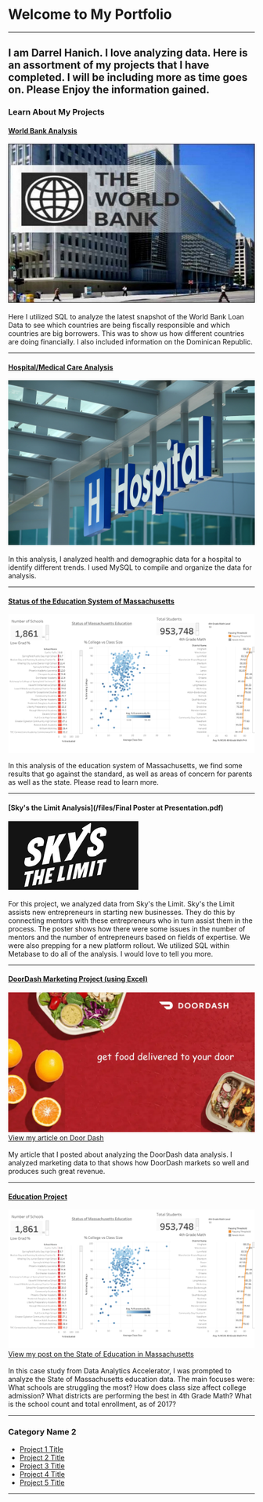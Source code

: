 # Welcome to My Portfolio

--- 
I am Darrel Hanich.  I love analyzing data.  Here is an assortment of my projects that I have completed.  I will be including more as time goes on.  Please Enjoy the information gained.
---

### Learn About My Projects

#### [World Bank Analysis](/bank)
<img src="images/World Bank Building.jpg?raw=true"/>
<br><br>
Here I utilized SQL to analyze the latest snapshot of the World Bank Loan Data to see which countries are being fiscally responsible and which countries are big borrowers.  This was to show us how different countries are doing financially.  I also included information on the Dominican Republic.

---

#### [Hospital/Medical Care Analysis](/hospitalanalysis)
<img src="images/Hospital Image.jpg?raw=true"/>
<br><br>
In this analysis, I analyzed health and demographic data for a hospital to identify different trends.  I used MySQL to compile and organize the data for analysis.

---

#### [Status of the Education System of Massachusetts](/educationofmass.md)
<img src="images/Status of Massachusetts Education.png?raw=true"/>

In this analysis of the education system of Massachusetts, we find some results that go against the standard, as well as areas of concern for parents as well as the state.  Please read to learn more.

---

#### [Sky's the Limit Analysis](/files/Final Poster at Presentation.pdf)
<img src="images/Org Logo for Project.png?raw=true"/>
<br><br>
For this project, we analyzed data from Sky's the Limit.  Sky's the Limit assists new entrepreneurs in starting new businesses.  They do this by connecting mentors with these entrepreneurs who in turn assist them in the process.  The poster shows how there were some issues in the number of mentors and the number of entrepreneurs based on fields of expertise.  We were also prepping for a new platform rollout.
We utilized SQL within Metabase to do all of the analysis.  I would love to tell you more.

---

#### [DoorDash Marketing Project (using Excel)](https://www.linkedin.com/pulse/doordash-marketing-match-made-business-darrel-hanich-0gzmc/?trackingId=p7TPiygeS5231v9I1mk3cA%3D%3D)
<img src="images/doordash-1-1536x870.webp?raw=true"/>
<a href="https://www.linkedin.com/pulse/doordash-marketing-match-made-business-darrel-hanich-0gzmc/?trackingId=p7TPiygeS5231v9I1mk3cA%3D%3D"> View my article on Door Dash </a>
<br><br>
My article that I posted about analyzing the DoorDash data analysis.  I analyzed marketing data to that shows how DoorDash markets so well and produces such great revenue. 

---

#### [Education Project](https://www.linkedin.com/feed/update/urn:li:activity:7168096543474929666/)
<img src="images/Status of Massachusetts Education.png?raw=true"/>
<a href="https://www.linkedin.com/feed/update/urn:li:activity:7168096543474929666/"> View my post on the State of Education in Massachusetts </a>
<br><br>
In this case study from Data Analytics Accelerator, I was prompted to analyze the State of Massachusetts education data. The main focuses were:
What schools are struggling the most?
How does class size affect college admission?
What districts are performing the best in 4th Grade Math?
What is the school count and total enrollment, as of 2017?

---

### Category Name 2

- [Project 1 Title](http://example.com/)
- [Project 2 Title](http://example.com/)
- [Project 3 Title](http://example.com/)
- [Project 4 Title](http://example.com/)
- [Project 5 Title](http://example.com/)

---




